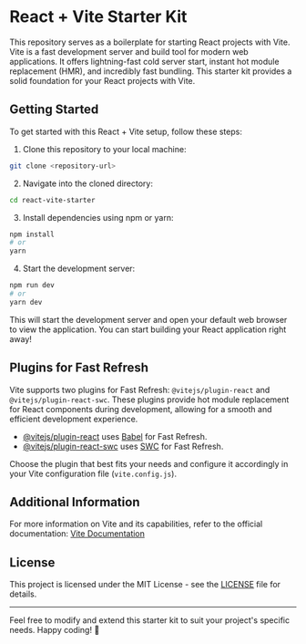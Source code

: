 # React + Vite Starter Kit

This repository serves as a boilerplate for starting React projects with Vite. Vite is a fast development server and build tool for modern web applications. It offers lightning-fast cold server start, instant hot module replacement (HMR), and incredibly fast bundling. This starter kit provides a solid foundation for your React projects with Vite.

## Getting Started

To get started with this React + Vite setup, follow these steps:

1. Clone this repository to your local machine:

```bash
git clone <repository-url>
```

2. Navigate into the cloned directory:

```bash
cd react-vite-starter
```

3. Install dependencies using npm or yarn:

```bash
npm install
# or
yarn
```

4. Start the development server:

```bash
npm run dev
# or
yarn dev
```

This will start the development server and open your default web browser to view the application. You can start building your React application right away!

## Plugins for Fast Refresh

Vite supports two plugins for Fast Refresh: `@vitejs/plugin-react` and `@vitejs/plugin-react-swc`. These plugins provide hot module replacement for React components during development, allowing for a smooth and efficient development experience.

- [@vitejs/plugin-react](https://github.com/vitejs/vite-plugin-react/blob/main/packages/plugin-react/README.md) uses [Babel](https://babeljs.io/) for Fast Refresh.
- [@vitejs/plugin-react-swc](https://github.com/vitejs/vite-plugin-react-swc) uses [SWC](https://swc.rs/) for Fast Refresh.

Choose the plugin that best fits your needs and configure it accordingly in your Vite configuration file (`vite.config.js`).

## Additional Information

For more information on Vite and its capabilities, refer to the official documentation: [Vite Documentation](https://vitejs.dev/)

## License

This project is licensed under the MIT License - see the [LICENSE](LICENSE) file for details.

---

Feel free to modify and extend this starter kit to suit your project's specific needs. Happy coding! 🚀